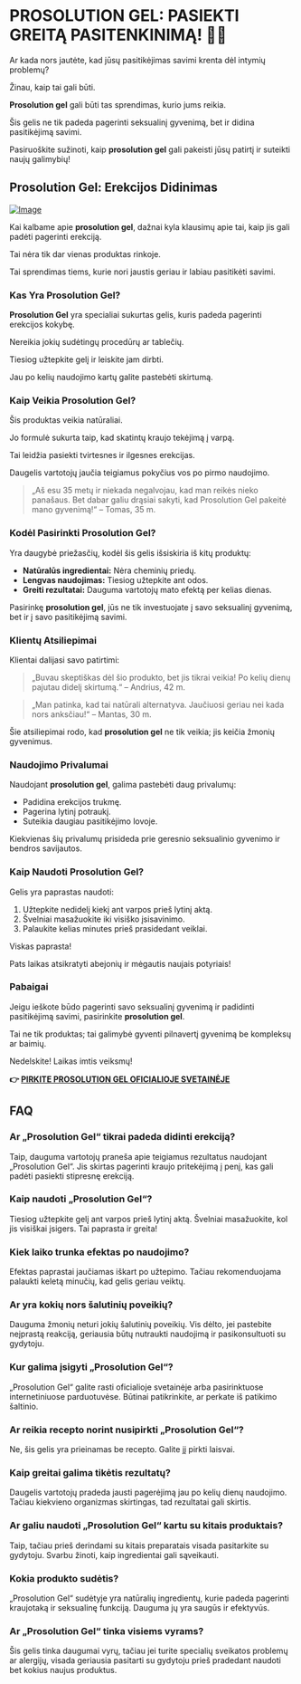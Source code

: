 # PROSOLUTION GEL: PASIEKTI GREITĄ PASITENKINIMĄ! 💪💖

Ar kada nors jautėte, kad jūsų pasitikėjimas savimi krenta dėl intymių problemų? 

Žinau, kaip tai gali būti. 

**Prosolution gel** gali būti tas sprendimas, kurio jums reikia. 

Šis gelis ne tik padeda pagerinti seksualinį gyvenimą, bet ir didina pasitikėjimą savimi. 

Pasiruoškite sužinoti, kaip **prosolution gel** gali pakeisti jūsų patirtį ir suteikti naujų galimybių!

## Prosolution Gel: Erekcijos Didinimas

[![Image](https://www2.sellhealth.com/221/p6g6n004.jpg)](https://gchaffi.com/nqwl3Mnw)

Kai kalbame apie **prosolution gel**, dažnai kyla klausimų apie tai, kaip jis gali padėti pagerinti erekciją. 

Tai nėra tik dar vienas produktas rinkoje. 

Tai sprendimas tiems, kurie nori jaustis geriau ir labiau pasitikėti savimi.

### Kas Yra Prosolution Gel?

**Prosolution Gel** yra specialiai sukurtas gelis, kuris padeda pagerinti erekcijos kokybę. 

Nereikia jokių sudėtingų procedūrų ar tablečių.

Tiesiog užtepkite gelį ir leiskite jam dirbti.

Jau po kelių naudojimo kartų galite pastebėti skirtumą.

### Kaip Veikia Prosolution Gel?

Šis produktas veikia natūraliai. 

Jo formulė sukurta taip, kad skatintų kraujo tekėjimą į varpą. 

Tai leidžia pasiekti tvirtesnes ir ilgesnes erekcijas.

Daugelis vartotojų jaučia teigiamus pokyčius vos po pirmo naudojimo.

> „Aš esu 35 metų ir niekada negalvojau, kad man reikės nieko panašaus. Bet dabar galiu drąsiai sakyti, kad Prosolution Gel pakeitė mano gyvenimą!“ – Tomas, 35 m.

### Kodėl Pasirinkti Prosolution Gel?

Yra daugybė priežasčių, kodėl šis gelis išsiskiria iš kitų produktų:

- **Natūralūs ingredientai:** Nėra cheminių priedų.
- **Lengvas naudojimas:** Tiesiog užtepkite ant odos.
- **Greiti rezultatai:** Dauguma vartotojų mato efektą per kelias dienas.
  
Pasirinkę **prosolution gel**, jūs ne tik investuojate į savo seksualinį gyvenimą, bet ir į savo pasitikėjimą savimi.

### Klientų Atsiliepimai

Klientai dalijasi savo patirtimi:

> „Buvau skeptiškas dėl šio produkto, bet jis tikrai veikia! Po kelių dienų pajutau didelį skirtumą.“ – Andrius, 42 m.

> „Man patinka, kad tai natūrali alternatyva. Jaučiuosi geriau nei kada nors anksčiau!“ – Mantas, 30 m.

Šie atsiliepimai rodo, kad **prosolution gel** ne tik veikia; jis keičia žmonių gyvenimus. 

### Naudojimo Privalumai

Naudojant **prosolution gel**, galima pastebėti daug privalumų:

- Padidina erekcijos trukmę.
- Pagerina lytinį potraukį.
- Suteikia daugiau pasitikėjimo lovoje.
  
Kiekvienas šių privalumų prisideda prie geresnio seksualinio gyvenimo ir bendros savijautos.

### Kaip Naudoti Prosolution Gel?

Gelis yra paprastas naudoti:

1. Užtepkite nedidelį kiekį ant varpos prieš lytinį aktą.
2. Švelniai masažuokite iki visiško įsisavinimo.
3. Palaukite kelias minutes prieš prasidedant veiklai.

Viskas paprasta!

Pats laikas atsikratyti abejonių ir mėgautis naujais potyriais!

### Pabaigai

Jeigu ieškote būdo pagerinti savo seksualinį gyvenimą ir padidinti pasitikėjimą savimi, pasirinkite **prosolution gel**. 

Tai ne tik produktas; tai galimybė gyventi pilnavertį gyvenimą be kompleksų ar baimių.

Nedelskite! Laikas imtis veiksmų!



**👉 [PIRKITE PROSOLUTION GEL OFICIALIOJE SVETAINĖJE](https://gchaffi.com/nqwl3Mnw)**

## FAQ

### Ar „Prosolution Gel“ tikrai padeda didinti erekciją?  
Taip, dauguma vartotojų praneša apie teigiamus rezultatus naudojant „Prosolution Gel“. Jis skirtas pagerinti kraujo pritekėjimą į penį, kas gali padėti pasiekti stipresnę erekciją.

### Kaip naudoti „Prosolution Gel“?  
Tiesiog užtepkite gelį ant varpos prieš lytinį aktą. Švelniai masažuokite, kol jis visiškai įsigers. Tai paprasta ir greita!

### Kiek laiko trunka efektas po naudojimo?  
Efektas paprastai jaučiamas iškart po užtepimo. Tačiau rekomenduojama palaukti keletą minučių, kad gelis geriau veiktų.

### Ar yra kokių nors šalutinių poveikių?  
Dauguma žmonių neturi jokių šalutinių poveikių. Vis dėlto, jei pastebite neįprastą reakciją, geriausia būtų nutraukti naudojimą ir pasikonsultuoti su gydytoju.

### Kur galima įsigyti „Prosolution Gel“?  
„Prosolution Gel“ galite rasti oficialioje svetainėje arba pasirinktuose internetiniuose parduotuvėse. Būtinai patikrinkite, ar perkate iš patikimo šaltinio.

### Ar reikia recepto norint nusipirkti „Prosolution Gel“?  
Ne, šis gelis yra prieinamas be recepto. Galite jį pirkti laisvai.

### Kaip greitai galima tikėtis rezultatų?  
Daugelis vartotojų pradeda jausti pagerėjimą jau po kelių dienų naudojimo. Tačiau kiekvieno organizmas skirtingas, tad rezultatai gali skirtis.

### Ar galiu naudoti „Prosolution Gel“ kartu su kitais produktais?  
Taip, tačiau prieš derindami su kitais preparatais visada pasitarkite su gydytoju. Svarbu žinoti, kaip ingredientai gali sąveikauti.

### Kokia produkto sudėtis?  
„Prosolution Gel“ sudėtyje yra natūralių ingredientų, kurie padeda pagerinti kraujotaką ir seksualinę funkciją. Dauguma jų yra saugūs ir efektyvūs.

### Ar „Prosolution Gel“ tinka visiems vyrams?  
Šis gelis tinka daugumai vyrų, tačiau jei turite specialių sveikatos problemų ar alergijų, visada geriausia pasitarti su gydytoju prieš pradedant naudoti bet kokius naujus produktus.